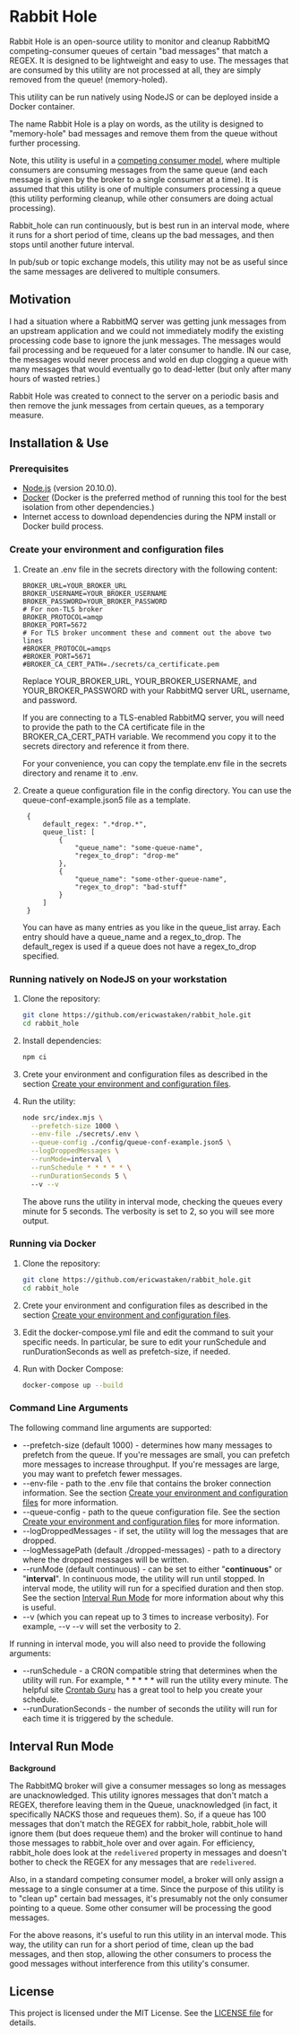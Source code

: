 # Rabbit Hole

Rabbit Hole is an open-source utility to monitor and cleanup RabbitMQ competing-consumer queues of certain "bad messages" that match a REGEX. It is designed to be lightweight and easy to use. The messages that are consumed by this utility are not processed at all, they are simply removed from the queue! (memory-holed).

This utility can be run natively using NodeJS or can be deployed inside a Docker container. 

The name Rabbit Hole is a play on words, as the utility is designed to "memory-hole" bad messages and remove them from the queue without further processing.

Note, this utility is useful in a [competing consumer model](https://www.enterpriseintegrationpatterns.com/patterns/messaging/CompetingConsumers.html), where multiple consumers are consuming messages from the same queue (and each message is given by the broker to a single consumer at a time). It is assumed that this utility is one of multiple consumers processing a queue (this utility performing cleanup, while other consumers are doing actual processing). 

Rabbit_hole can run continuously, but is best run in an interval mode, where it runs for a short period of time, cleans up the bad messages, and then stops until another future interval.

In pub/sub or topic exchange models, this utility may not be as useful since the same messages are delivered to multiple consumers.

## Motivation

I had a situation where a RabbitMQ server was getting junk messages from an upstream application and we could not immediately modify the existing processing code base to ignore the junk messages. The messages would fail processing and be requeued for a later consumer to handle. IN our case, the messages would never process and wold en dup clogging a queue with many messages that would eventually go to dead-letter (but only after many hours of wasted retries.) 

Rabbit Hole was created to connect to the server on a periodic basis and then remove the junk messages from certain queues, as a temporary measure.

## Installation & Use

### Prerequisites
- [Node.js](https://nodejs.org/) (version 20.10.0).
- [Docker](https://www.docker.com/) (Docker is the preferred method of running this tool for the best isolation from other dependencies.)
- Internet access to download dependencies during the NPM install or Docker build process.

### Create your environment and configuration files

1. Create an .env file in the secrets directory with the following content:
    ```text
    BROKER_URL=YOUR_BROKER_URL
    BROKER_USERNAME=YOUR_BROKER_USERNAME
    BROKER_PASSWORD=YOUR_BROKER_PASSWORD
    # For non-TLS broker
    BROKER_PROTOCOL=amqp
    BROKER_PORT=5672
    # For TLS broker uncomment these and comment out the above two lines
    #BROKER_PROTOCOL=amqps
    #BROKER_PORT=5671
    #BROKER_CA_CERT_PATH=./secrets/ca_certificate.pem
    ```
    Replace YOUR_BROKER_URL, YOUR_BROKER_USERNAME, and YOUR_BROKER_PASSWORD with your RabbitMQ server URL, username, and password.
    
    If you are connecting to a TLS-enabled RabbitMQ server, you will need to provide the path to the CA certificate file in the BROKER_CA_CERT_PATH variable. We recommend you copy it to the secrets directory and reference it from there.

    For your convenience, you can copy the template.env file in the secrets directory and rename it to .env.

2. Create a queue configuration file in the config directory. You can use the queue-conf-example.json5 file as a template.

   ```json5
    {
        default_regex: ".*drop.*",
        queue_list: [
            {
                "queue_name": "some-queue-name",
                "regex_to_drop": "drop-me"
            },
            {
                "queue_name": "some-other-queue-name",
                "regex_to_drop": "bad-stuff"
            }
        ]
    }
    ```
   You can have as many entries as you like in the queue_list array. Each entry should have a queue_name and a regex_to_drop. The default_regex is used if a queue does not have a regex_to_drop specified.

### Running natively on NodeJS on your workstation

1. Clone the repository:
    ```sh
    git clone https://github.com/ericwastaken/rabbit_hole.git
    cd rabbit_hole
    ```

2. Install dependencies:
    ```sh
    npm ci
    ```

3. Crete your environment and configuration files as described in the section [Create your environment and configuration files](#create-your-environment-and-configuration-files).

4. Run the utility:
    ```sh
    node src/index.mjs \
      --prefetch-size 1000 \
      --env-file ./secrets/.env \
      --queue-config ./config/queue-conf-example.json5 \
      --logDroppedMessages \
      --runMode=interval \
      --runSchedule * * * * * \
      --runDurationSeconds 5 \ 
      --v --v
    ```

    The above runs the utility in interval mode, checking the queues every minute for 5 seconds. The verbosity is set to 2, so you will see more output.

### Running via Docker

1. Clone the repository:
    ```sh
    git clone https://github.com/ericwastaken/rabbit_hole.git
    cd rabbit_hole
    ```

2. Crete your environment and configuration files as described in the section [Create your environment and configuration files](#create-your-environment-and-configuration-files).

3. Edit the docker-compose.yml file and edit the command to suit your specific needs. In particular, be sure to edit your runSchedule and runDurationSeconds as well as prefetch-size, if needed.

4. Run with Docker Compose:
    ```sh
    docker-compose up --build
    ```

### Command Line Arguments

The following command line arguments are supported:
- --prefetch-size (default 1000) - determines how many messages to prefetch from the queue. If you're messages are small, you can prefetch more messages to increase throughput. If you're messages are large, you may want to prefetch fewer messages.
- --env-file - path to the .env file that contains the broker connection information. See the section [Create your environment and configuration files](#create-your-environment-and-configuration-files) for more information.
- --queue-config - path to the queue configuration file. See the section [Create your environment and configuration files](#create-your-environment-and-configuration-files) for more information.
- --logDroppedMessages - if set, the utility will log the messages that are dropped.
- --logMessagePath (default ./dropped-messages) - path to a directory where the dropped messages will be written.
- --runMode (default continuous) - can be set to either "**continuous**" or "**interval**". In continuous mode, the utility will run until stopped. In interval mode, the utility will run for a specified duration and then stop. See the section [Interval Run Mode](#interval-run-mode) for more information about why this is useful.
- --v (which you can repeat up to 3 times to increase verbosity). For example, --v --v will set the verbosity to 2.

If running in interval mode, you will also need to provide the following arguments:
- --runSchedule - a CRON compatible string that determines when the utility will run. For example, * * * * * will run the utility every minute. The helpful site [Crontab Guru](https://crontab.guru) has a great tool to help you create your schedule. 
- --runDurationSeconds - the number of seconds the utility will run for each time it is triggered by the schedule.

## Interval Run Mode

**Background** 

The RabbitMQ broker will give a consumer messages so long as messages are unacknowledged. This utility ignores messages that don't match a REGEX, therefore leaving them in the Queue, unacknowledged (in fact, it specifically NACKS those and requeues them). So, if a queue has 100 messages that don't match the REGEX for rabbit_hole, rabbit_hole will ignore them (but does requeue them) and the broker will continue to hand those messages to rabbit_hole over and over again. For efficiency, rabbit_hole does look at the `redelivered` property in messages and doesn't bother to check the REGEX for any messages that are `redelivered`.

Also, in a standard competing consumer model, a broker will only assign a message to a single consumer at a time. Since the purpose of this utility is to "clean up" certain bad messages, it's presumably not the only consumer pointing to a queue. Some other consumer will be processing the good messages. 

For the above reasons, it's useful to run this utility in an interval mode. This way, the utility can run for a short period of time, clean up the bad messages, and then stop, allowing the other consumers to process the good messages without interference from this utility's consumer.

## License
This project is licensed under the MIT License. See the [LICENSE file](./LICENSE.md) for details.
